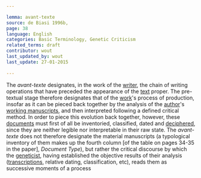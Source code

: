 ```yaml
---

lemma: avant-texte
source: de Biasi 1996b,
page: 38 
language: English
categories: Basic Terminology, Genetic Criticism
related_terms: draft
contributor: wout
last_updated_by: wout
last_update: 27-01-2015
        
---
```


The _avant-texte_ designates, in the work of the [writer](writer.html), the chain of writing operations that have preceded the appearance of the [text](text.html) proper. The pre-textual stage therefore designates that of the [work](work.html)'s process of production, insofar as it can be pieced back together by the analysis of the [author](author.html)'s [working manuscripts](manuscriptWorking.html), and then interpreted following a defined critical method. In order to piece this evolution back together, however, these [documents](document.html) must first of all be inventoried, classified, dated and [deciphered](deciphering.html), since they are neither legible nor interpretable in their raw state. The _avant-texte_ does not therefore designate the material manuscripts (a typological inventory of them makes up the fourth column [of the table on pages 34-35 in the paper], _Document Type_), but rather the critical discourse by which the [geneticist](criticGenetic.html), having established the objective results of their analysis ([transcriptions](transcription.html), relative dating, classification, etc), reads them as successive moments of a process

